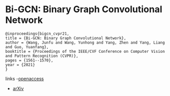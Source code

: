 # Bi-GCN: Binary Graph Convolutional Network

```
@inproceedings{bigcn_cvpr21,
title = {Bi-GCN: Binary Graph Convolutional Network},
author = {Wang, Junfu and Wang, Yunhong and Yang, Zhen and Yang, Liang and Guo, Yuanfang},
booktitle = {Proceedings of the IEEE/CVF Conference on Computer Vision and Pattern Recognition (CVPR)},
pages = {1561--1570},
year = {2021}
}
```
links
-[openaccess](http://openaccess.thecvf.com//content/CVPR2021/html/Wang_Bi-GCN_Binary_Graph_Convolutional_Network_CVPR_2021_paper.html)
- [arXiv](https://arxiv.org/abs/2010.07565)
